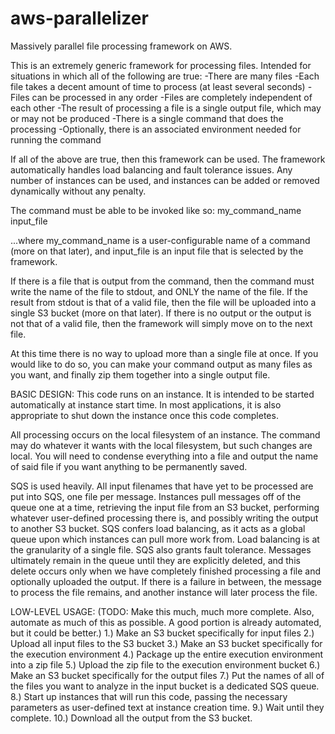 aws-parallelizer
================

Massively parallel file processing framework on AWS.

This is an extremely generic framework for processing files.
Intended for situations in which all of the following are true:
-There are many files
-Each file takes a decent amount of time to process (at least several seconds)
-Files can be processed in any order
-Files are completely independent of each other
-The result of processing a file is a single output file, which may or may
 not be produced
-There is a single command that does the processing
-Optionally, there is an associated environment needed for running the command

If all of the above are true, then this framework can be used.  The framework
automatically handles load balancing and fault tolerance issues.  Any number
of instances can be used, and instances can be added or removed dynamically
without any penalty.

The command must be able to be invoked like so:
my_command_name input_file

...where my_command_name is a user-configurable name of a command (more on
that later), and input_file is an input file that is selected by the framework.

If there is a file that is output from the command, then the command must
write the name of the file to stdout, and ONLY the name of the file.  If the
result from stdout is that of a valid file, then the file will be uploaded into
a single S3 bucket (more on that later).  If there is no output or the output
is not that of a valid file, then the framework will simply move on to the next
file.

At this time there is no way to upload more than a single file at once.  If you
would like to do so, you can make your command output as many files as you
want, and finally zip them together into a single output file.

BASIC DESIGN:
This code runs on an instance.  It is intended to be started automatically
at instance start time.  In most applications, it is also appropriate to
shut down the instance once this code completes.

All processing occurs on the local filesystem of an instance.  The command may
do whatever it wants with the local filesystem, but such changes are local.
You will need to condense everything into a file and output the name of said
file if you want anything to be permanently saved.

SQS is used heavily.  All input filenames that have yet to be processed are
put into SQS, one file per message.  Instances pull messages off of the queue
one at a time, retrieving the input file from an S3 bucket, performing whatever
user-defined processing there is, and possibly writing the output to another S3
bucket.  SQS confers load balancing, as it acts as a global queue upon which
instances can pull more work from.  Load balancing is at the granularity of a
single file.  SQS also grants fault tolerance.  Messages ultimately remain in
the queue until they are explicitly deleted, and this delete occurs only when
we have completely finished processing a file and optionally uploaded the
output.  If there is a failure in between, the message to process the file
remains, and another instance will later process the file.

LOW-LEVEL USAGE:
(TODO: Make this much, much more complete.  Also, automate as much of this as
 possible.  A good portion is already automated, but it could be better.)
1.) Make an S3 bucket specifically for input files
2.) Upload all input files to the S3 bucket
3.) Make an S3 bucket specifically for the execution environment
4.) Package up the entire execution environment into a zip file
5.) Upload the zip file to the execution environment bucket
6.) Make an S3 bucket specifically for the output files
7.) Put the names of all of the files you want to analyze in the input
    bucket is a dedicated SQS queue.
8.) Start up instances that will run this code, passing the necessary parameters
    as user-defined text at instance creation time.
9.) Wait until they complete.
10.) Download all the output from the S3 bucket.

